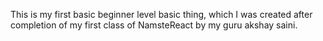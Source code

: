 This is my first basic beginner level basic thing, which I was created after completion of my first class of NamsteReact by my guru akshay saini.
